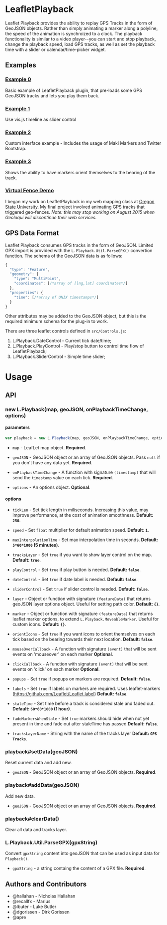# LeafletPlayback

Leaflet Playback provides the ability to replay GPS Tracks in the form of GeoJSON objects. Rather than simply animating a marker along a polyline, the speed of the animation is synchroized to a clock. The playback functionality is similar to a video player--you can start and stop playback, change the playback speed, load GPS tracks, as well as set the playback time with a slider or calendar/time-picker widget.

## Examples

### [Example 0](http://leafletplayback.theoutpost.io/examples/example_0.html)

Basic example of LeafletPlayback plugin, that pre-loads some GPS GeoJSON tracks and lets you play them back.

### [Example 1](http://leafletplayback.theoutpost.io/examples/example_1.html)

Use vis.js timeline as slider control

### [Example 2](http://leafletplayback.theoutpost.io/examples/example_2.html)

Custom interface example - Includes the usage of Maki Markers and Twitter Bootstrap.

### [Example 3](http://leafletplayback.theoutpost.io/examples/example_3.html)

Shows the ability to have markers orient themselves to the bearing of the track.

### [Virtual Fence Demo](http://virtualfence.theoutpost.io/)
I began my work on LeafletPlayback in my web mapping class at [Oregon State University](http://cartography.oregonstate.edu/). My final project involved animating GPS tracks that triggered geo-fences. _Note: this may stop working on August 2015 when Geoloqui will discontinue their web services._

## GPS Data Format

Leaflet Playback consumes GPS tracks in the form of GeoJSON. Limited GPX import is provided with the `L.Playback.Util.ParseGPX()` convertion function. The schema of the GeoJSON data is as follows:

```javascript
{
  "type": "Feature",
  "geometry": {
    "type": "MultiPoint",
    "coordinates": [/*array of [lng,lat] coordinates*/]
  },
  "properties": {
    "time": [/*array of UNIX timestamps*/]
  }
}
```

Other attributes may be added to the GeoJSON object, but this is the required minimum schema for the plug-in to work.

There are three leaflet controls defined in `src/Controls.js`:

1. L.Playback.DateControl - Current tick date/time;
2. L.Playback.PlayControl -  Play/stop button to control time flow of LeafletPlayback;
3. L.Playback.SliderControl - Simple time slider;

# Usage

## API

### new L.Playback(map, geoJSON, onPlaybackTimeChange, options)

#### parameters

```javascript
var playback = new L.Playback(map, geoJSON, onPlaybackTimeChange, options);
```

* `map` - LeafLet map object. **Required**.

* `geoJSON` - GeoJSON object or an array of GeoJSON objects. Pass `null` if you don't have any data yet. **Required**.

* `onPlaybackTimeChange` - A function with signature `(timestamp)` that will send the `timestamp` value on each tick. **Required**.

* `options` - An options object. **Optional**.

#### options

* `tickLen` - Set tick length in miliseconds. Increasing this value, may improve performance, at the cost of animation smoothness. **Default: `250`**.

* `speed` - Set `float` multiplier for default animation speed. **Default: `1`**.

* `maxInterpolationTime` - Set max interpolation time in seconds. **Default: `5*60*1000` (5 minutes)**.

* `tracksLayer` - Set `true` if you want to show layer control on the map. **Default: `true`**.

* `playControl` - Set `true` if play button is needed. **Default: `false`**.

* `dateControl` - Set `true` if date label is needed. **Default: `false`**.

* `sliderControl` - Set `true` if slider control is needed. **Default: `false`**.

* `layer` - Object or function with signature `(featureData)` that returns geoJSON layer options object. Useful for setting path color. **Default: `{}`**.

* `marker` - Object or function with signature `(featureData)` that returns leaflet marker options, to extend `L.Playback.MoveableMarker`. Useful for custom icons. **Default: `{}`**.

* `orientIcons` - Set `true` if you want icons to orient themselves on each tick based on the bearing towards their next location. **Default: `false`**.

* `mouseOverCallback` - A function with signature `(event)` that will be sent events on 'mouseover' on each marker **Optional**.

* `clickCallback` - A function with signature `(event)` that will be sent events on 'click' on each marker **Optional**.

* `popups` - Set `true` if popups on markers are required. **Default: `false`**.

* `labels` - Set `true` if labels on markers are required. Uses leaflet-markers (https://github.com/Leaflet/Leaflet.label) **Default: `false`**.

* `staleTime` - Set time before a track is considered stale and faded out. **Default: `60*60*1000` (1 hour)**.

* `fadeMarkersWhenStale` - Set `true` markers should hide when not yet present in time and fade out after staleTime has passed **Default: `false`**.

* `tracksLayerName` - String with the name of the tracks layer  **Default: `GPS Tracks`**.

### playback#setData(geoJSON)

Reset current data and add new.

* `geoJSON` - GeoJSON object or an array of GeoJSON objects. **Required**.

### playback#addData(geoJSON)

Add new data.

* `geoJSON` - GeoJSON object or an array of GeoJSON objects. **Required**.

### playback#clearData()

Clear all data and tracks layer.

### L.Playback.Util.ParseGPX(gpxString)
Convert `gpxString` content into geoJSON that can be  used as input data for `Playback()`.
* `gpxString` - a string containg the content of a GPX file. **Required**.


## Authors and Contributors

* @hallahan - Nicholas Hallahan
* @recallfx - Marius
* @lbuter - Luke Butler
* @dgorissen - Dirk Gorissen
* @apre

